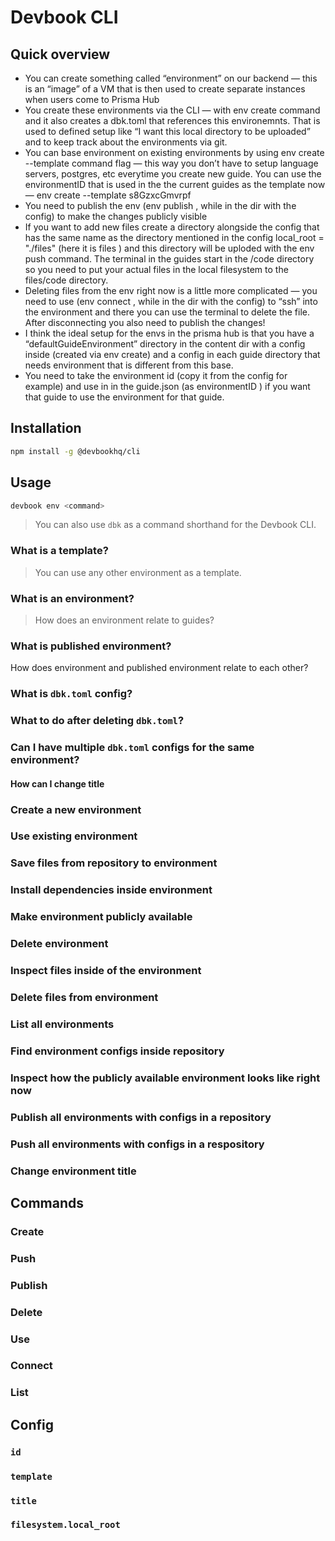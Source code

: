 # Devbook CLI

## Quick overview
- You can create something called “environment” on our  backend — this is an “image” of a VM that is then used to create separate instances when users come to Prisma Hub
- You create these environments via the CLI — with env create command and it also creates a dbk.toml that references this environemnts. That is used to defined setup like “I want this local directory to be uploaded” and to keep track about the environments via git.
- You can base environment on existing environments by using env create --template <baseEnvID> command flag — this way you don’t have to setup language servers, postgres, etc everytime you create new guide. You can use the environmentID that is used in the the current guides as the template now — env create --template s8GzxcGmvrpf
- You need to publish the env (env publish , while in the dir with the config) to make the changes publicly visible
- If you want to add new files create a directory alongside the config that has the same name as the directory mentioned in the config local_root = "./files" (here it is files ) and this directory will be uploded with the env push command. The terminal in the guides start in the /code directory so you need to put your actual files in the local filesystem to the files/code  directory.
- Deleting files from the env right now is a little more complicated — you need to use (env connect , while in the dir with the config) to “ssh” into the environment and there you can use the terminal to delete the file. After disconnecting you also need to publish the changes!
- I think the ideal setup for the envs in the prisma hub is that you have a “defaultGuideEnvironment” directory in the content dir with a config inside (created via env create) and a config in each guide directory that needs environment that is different from this base.
- You need to take the environment  id (copy it from the config for example) and use in in the guide.json (as environmentID ) if you want that guide to use the environment for that guide.

## Installation

```sh
npm install -g @devbookhq/cli
```

## Usage

```sh
devbook env <command>
```

> You can also use `dbk` as a command shorthand for the Devbook CLI.

### What is a template?

> You can use any other environment as a template.

### What is an environment?
> How does an environment relate to guides?

### What is published environment?
How does environment and published environment relate to each other?

### What is `dbk.toml` config?

### What to do after deleting `dbk.toml`?

### Can I have multiple `dbk.toml` configs for the same environment?

#### How can I change title

### Create a new environment

### Use existing environment

### Save files from repository to environment

### Install dependencies inside environment

### Make environment publicly available

### Delete environment

### Inspect files inside of the environment

### Delete files from environment

### List all environments

### Find environment configs inside repository

### Inspect how the publicly available environment looks like right now

### Publish all environments with configs in a repository

### Push all environments with configs in a respository

### Change environment title

## Commands

### Create
### Push
### Publish
### Delete
### Use
### Connect
### List

## Config

### `id`
### `template`
### `title`
### `filesystem.local_root`
